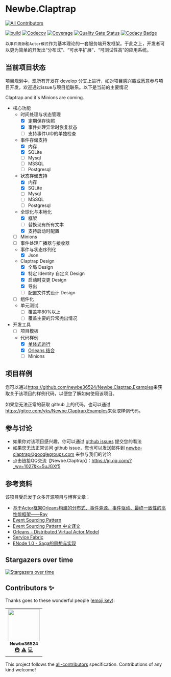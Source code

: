 # Newbe.Claptrap
<!-- ALL-CONTRIBUTORS-BADGE:START - Do not remove or modify this section -->
[![All Contributors](https://img.shields.io/badge/all_contributors-1-orange.svg?style=flat-square)](#contributors-)
<!-- ALL-CONTRIBUTORS-BADGE:END -->

[![build](https://github.com/newbe36524/Newbe.Claptrap/workflows/Claptrap/badge.svg)](https://github.com/newbe36524/Newbe.Claptrap/actions)
[![Codecov](https://img.shields.io/codecov/c/github/newbe36524/Newbe.Claptrap)](https://codecov.io/gh/newbe36524/Newbe.Claptrap)
[![Coverage](https://sonarcloud.io/api/project_badges/measure?project=newbe36524_Newbe.Claptrap&metric=coverage)](https://sonarcloud.io/dashboard?id=newbe36524_Newbe.Claptrap)
[![Quality Gate Status](https://sonarcloud.io/api/project_badges/measure?project=newbe36524_Newbe.Claptrap&metric=alert_status)](https://sonarcloud.io/dashboard?id=newbe36524_Newbe.Claptrap)
[![Codacy Badge](https://api.codacy.com/project/badge/Grade/1fd0e7443364414ca0003dab27f9f9b8)](https://www.codacy.com/manual/472158246/Newbe.Claptrap?utm_source=github.com&amp;utm_medium=referral&amp;utm_content=newbe36524/Newbe.Claptrap&amp;utm_campaign=Badge_Grade)

以`事件溯源`和`Actor模式`作为基本理论的一套服务端开发框架。于此之上，开发者可以更为简单的开发出“分布式”、“可水平扩展”、“可测试性高”的应用系统。

## 当前项目状态

项目规划中，现所有开发在 develop 分支上进行，如对项目感兴趣或愿意参与项目开发，欢迎通过issue与项目组联系。以下是当前的主要情况

Claptrap and it`s Minions are coming.

- 核心功能
  - 时间处理与状态管理
    - [X] 定期保存快照
    - [X] 事件处理异常时恢复状态
    - [ ] 支持事件UID的单独检查
  - 事件存储支持
    - [x] 内存
    - [x] SQLite
    - [ ] Mysql
    - [ ] MSSQL
    - [ ] Postgresql
  - 状态存储支持
    - [x] 内存
    - [x] SQLite
    - [ ] Mysql
    - [ ] MSSQL
    - [ ] Postgresql
  - 全球化与本地化
    - [X] 框架
    - [ ] 替换现有所有文本
    - [X] 支持启动时配置
  - [ ] Minions
  - [ ] 事件处理广播器与接收器
  - 事件与状态序列化
    - [X] Json
  - Claptrap Design
    - [X] 全局 Design
    - [X] 特定 Identity 自定义 Design
    - [X] 启动时变更 Design
    - [X] 导出
    - [ ] 配置文件式设计 Design
  - [ ] 组件化
  - 单元测试
    - [ ] 覆盖率80%以上
    - [ ] 覆盖主要的异常抛出情况
- 开发工具
  - [ ] 项目模板
  - 代码样例
    - [X] [单体式运行](https://github.com/newbe36524/Newbe.Claptrap.Examples/tree/master/src/Newbe.Claptrap.OutofOrleans)
    - [X] [Orleans 结合](https://github.com/newbe36524/Newbe.Claptrap.Examples/tree/master/src/Newbe.Claptrap.ArticleManager)
    - [ ] Minions

## 项目样例

您可以通过<https://github.com/newbe36524/Newbe.Claptrap.Examples>来获取关于该项目的样例代码，以便您了解如何使用该项目。

如果您无法正常的获取 github 上的代码，也可以通过<https://gitee.com/yks/Newbe.Claptrap.Examples>来获取样例代码。

## 参与讨论

- 如果你对该项目感兴趣，你可以通过 [github issues](https://github.com/newbe36524/Newbe.Claptrap/issues) 提交您的看法
- 如果您无法正常访问 github issue，您也可以发送邮件到 newbe-claptrap@googlegroups.com 来参与我们的讨论
- 点击链接QQ交流【Newbe.Claptrap】：<https://jq.qq.com/?_wv=1027&k=5uJGXf5>

## 参考资料

该项目受启发于众多开源项目与博客文章：

- [基于Actor框架Orleans构建的分布式、事件溯源、事件驱动、最终一致性的高性能框架——Ray](https://github.com/RayTale/Ray)
- [Event Sourcing Pattern](https://docs.microsoft.com/en-us/previous-versions/msp-n-p/dn589792%28v%3dpandp.10%29)
- [Event Sourcing Pattern 中文译文](https://www.infoq.cn/article/event-sourcing)
- [Orleans - Distributed Virtual Actor Model](https://github.com/dotnet/orleans)
- [Service Fabric](https://docs.microsoft.com/zh-cn/azure/service-fabric/)
- [ENode 1.0 - Saga的思想与实现](http://www.cnblogs.com/netfocus/p/3149156.html)

## Stargazers over time

[![Stargazers over time](https://starchart.cc/newbe36524/Newbe.Claptrap.svg)](https://starchart.cc/newbe36524/Newbe.Claptrap)
## Contributors ✨

Thanks goes to these wonderful people ([emoji key](https://allcontributors.org/docs/en/emoji-key)):

<!-- ALL-CONTRIBUTORS-LIST:START - Do not remove or modify this section -->
<!-- prettier-ignore-start -->
<!-- markdownlint-disable -->
<table>
  <tr>
    <td align="center"><a href="https://www.newbe.pro"><img src="https://avatars1.githubusercontent.com/u/7685462?v=4" width="100px;" alt=""/><br /><sub><b>Newbe36524</b></sub></a><br /><a href="#infra-newbe36524" title="Infrastructure (Hosting, Build-Tools, etc)">🚇</a> <a href="https://github.com/newbe36524/Newbe.Claptrap/commits?author=newbe36524" title="Tests">⚠️</a> <a href="https://github.com/newbe36524/Newbe.Claptrap/commits?author=newbe36524" title="Code">💻</a></td>
  </tr>
</table>

<!-- markdownlint-enable -->
<!-- prettier-ignore-end -->
<!-- ALL-CONTRIBUTORS-LIST:END -->

This project follows the [all-contributors](https://github.com/all-contributors/all-contributors) specification. Contributions of any kind welcome!